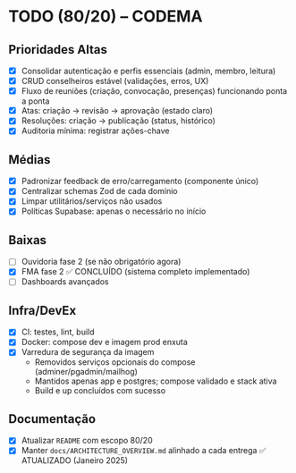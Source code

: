 # TODO (80/20) – CODEMA

## Prioridades Altas
- [x] Consolidar autenticação e perfis essenciais (admin, membro, leitura)
- [x] CRUD conselheiros estável (validações, erros, UX)
- [x] Fluxo de reuniões (criação, convocação, presenças) funcionando ponta a ponta
- [x] Atas: criação → revisão → aprovação (estado claro)
- [x] Resoluções: criação → publicação (status, histórico)
- [x] Auditoria mínima: registrar ações-chave

## Médias
- [x] Padronizar feedback de erro/carregamento (componente único)
- [x] Centralizar schemas Zod de cada domínio
- [x] Limpar utilitários/serviços não usados
- [x] Políticas Supabase: apenas o necessário no início

## Baixas  
- [ ] Ouvidoria fase 2 (se não obrigatório agora)
- [x] FMA fase 2 ✅ CONCLUÍDO (sistema completo implementado)
- [ ] Dashboards avançados

## Infra/DevEx
- [x] CI: testes, lint, build
- [x] Docker: compose dev e imagem prod enxuta
- [x] Varredura de segurança da imagem
  - Removidos serviços opcionais do compose (adminer/pgadmin/mailhog)
  - Mantidos apenas app e postgres; compose validado e stack ativa
  - Build e up concluídos com sucesso

## Documentação
- [x] Atualizar `README` com escopo 80/20
- [x] Manter `docs/ARCHITECTURE_OVERVIEW.md` alinhado a cada entrega ✅ ATUALIZADO (Janeiro 2025)
